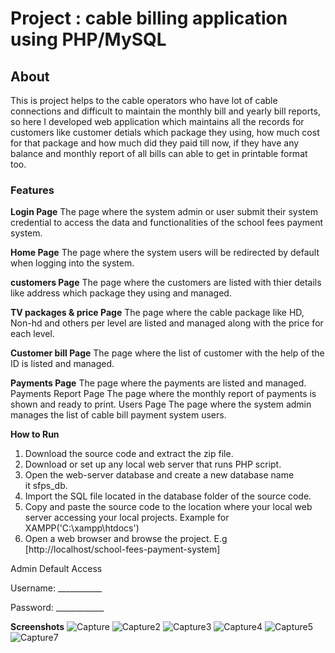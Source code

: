 # Project : cable billing application using PHP/MySQL

## About
This is project helps to the cable operators who have lot of cable connections and difficult to maintain the monthly bill and yearly bill reports, so here I developed web application which maintains all the records for customers like customer detials which package they using, how much cost for that package and how much did they paid till now, if they have any balance and monthly report of all bills can able to get in printable format too.


### Features
**Login Page**
The page where the system admin or user submit their system credential to access the data and functionalities of the school fees payment system.

**Home Page**
The page where the system users will be redirected by default when logging into the system.

**customers Page**
The page where the customers are listed  with thier details like address which package they using and managed.

**TV packages & price Page**
The page where the cable package like HD, Non-hd and others per level are listed and managed along with the price for each level.

**Customer bill Page**
The page where the list of customer with the help of the  ID is listed and managed.

**Payments Page**
​​​​​​​​​​​​​​The page where the payments are listed and managed.
Payments Report Page
The page where the monthly report of payments is shown and ready to print.​​​​​​​
Users Page
​​​​​​​The page where the system admin manages the list of cable bill payment system users.​​​​​​​


**How to Run**

1. Download the source code and extract the zip file.
2. Download or set up any local web server that runs PHP script.
3. Open the web-server database and create a new database name it sfps_db.
4. Import the SQL file located in the database folder of the source code.
5. Copy and paste the source code to the location where your local web server accessing your local projects. Example for XAMPP('C:\xampp\htdocs')
6. Open a web browser and browse the project. E.g [http://localhost/school-fees-payment-system]

Admin Default Access

Username: ___________

Password: ____________

**Screenshots**
![Capture](https://user-images.githubusercontent.com/68496694/116084331-4fa15380-a6bb-11eb-9fe9-c4a3fb155929.JPG)
![Capture2](https://user-images.githubusercontent.com/68496694/116084247-37c9cf80-a6bb-11eb-8dc9-16c46372d246.JPG)
![Capture3](https://user-images.githubusercontent.com/68496694/116084254-39939300-a6bb-11eb-9bcf-f5df0f75d00b.JPG)
![Capture4](https://user-images.githubusercontent.com/68496694/116084255-3ac4c000-a6bb-11eb-906a-fd4ca98e4b27.JPG)
![Capture5](https://user-images.githubusercontent.com/68496694/116084257-3bf5ed00-a6bb-11eb-8fb7-7c2e7fa324b2.JPG)
![Capture7](https://user-images.githubusercontent.com/68496694/116084261-3c8e8380-a6bb-11eb-9c3c-9e2b804ebd14.JPG)





